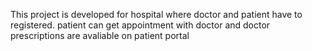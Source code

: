 This project is developed for hospital where doctor and patient have to registered. patient can get appointment with doctor and doctor prescriptions are avaliable on patient portal
